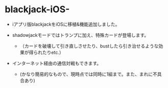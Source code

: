 # blackjack-iOS-

* iアプリ版blackjackをiOSに移植&機能追加しました。

* shadowjackモードではトランプに加え、特殊カードが登場します。
    * （カードを破壊して引き直しさせたり、bustしたら引き治せるような効果が得られたりetc.）

* インターネット経由の通信対戦もできます。
    * (かなり簡易的なもので、現時点では同時に1組まで。また、まれに不具合あり)
